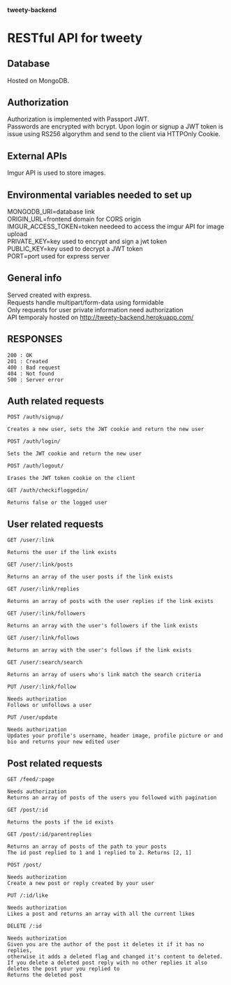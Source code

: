 #### tweety-backend
# RESTful API for tweety

## Database
Hosted on MongoDB.

## Authorization
Authorization is implemented with Passport JWT.  
Passwords are encrypted with bcrypt. Upon login or signup a JWT token is issue using RS256 algorythm and send to the client via HTTPOnly Cookie.

## External APIs
Imgur API is used to store images.

## Environmental variables needed to set up
MONGODB_URI=database link  
ORIGIN_URL=frontend domain for CORS origin
IMGUR_ACCESS_TOKEN=token needeed to access the imgur API for image upload  
PRIVATE_KEY=key used to encrypt and sign a jwt token  
PUBLIC_KEY=key used to decrypt a JWT token  
PORT=port used for express server

## General info
Served created with express.  
Requests handle multipart/form-data using formidable  
Only requests for user private information need authorization  
API temporaly hosted on http://tweety-backend.herokuapp.com/

## RESPONSES


    200 : OK
    201 : Created
    400 : Bad request
    404 : Not found
    500 : Server error

## Auth related requests

`POST /auth/signup/`

    Creates a new user, sets the JWT cookie and return the new user
    
`POST /auth/login/`

    Sets the JWT cookie and return the new user

`POST /auth/logout/`

    Erases the JWT token cookie on the client

`GET /auth/checkifloggedin/`

    Returns false or the logged user



## User related requests

`GET /user/:link`

    Returns the user if the link exists

`GET /user/:link/posts`

    Returns an array of the user posts if the link exists
  
`GET /user/:link/replies`

    Returns an array of posts with the user replies if the link exists

`GET /user/:link/followers`

    Returns an array with the user's followers if the link exists

`GET /user/:link/follows`

    Returns an array with the user's follows if the link exists

`GET /user/:search/search`

    Returns an array of users who's link match the search criteria

`PUT /user/:link/follow`

    Needs authorization  
    Follows or unfollows a user

`PUT /user/update`

    Needs authorization
    Updates your profile's username, header image, profile picture or and bio and returns your new edited user

## Post related requests

`GET /feed/:page`

    Needs authorization
    Returns an array of posts of the users you followed with pagination

`GET /post/:id`

    Returns the posts if the id exists

`GET /post/:id/parentreplies`

    Returns an array of posts of the path to your posts  
    The id post replied to 1 and 1 replied to 2. Returns [2, 1]

`POST /post/`

    Needs authorization
    Create a new post or reply created by your user

`PUT /:id/like`

    Needs authorization
    Likes a post and returns an array with all the current likes

`DELETE /:id`

    Needs authorization
    Given you are the author of the post it deletes it if it has no replies,  
    otherwise it adds a deleted flag and changed it's content to deleted.  
    If you delete a deleted post reply with no other replies it also deletes the post your you replied to
    Returns the deleted post

